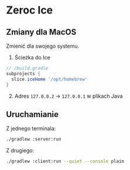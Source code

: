 # Zeroc Ice

## Zmiany dla MacOS

Zmienić dla swojego systemu.

1. Ścieżka do Ice

```gradle
// /build.gradle
subprojects {
  slice.iceHome '/opt/homebrew'
}
```

2. Adres `127.0.0.2` -> `127.0.0.1` w plikach Java


## Uruchamianie

Z jednego terminala:

```bash
./gradlew :server:run
```

Z drugiego:

```bash
./gradlew :client:run --quiet --console plain
```

